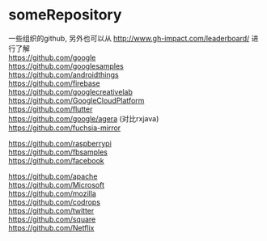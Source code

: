 # someRepository
一些组织的github, 另外也可以从 http://www.gh-impact.com/leaderboard/ 进行了解  
https://github.com/google     
https://github.com/googlesamples      
https://github.com/androidthings   
https://github.com/firebase   
https://github.com/googlecreativelab  
https://github.com/GoogleCloudPlatform  
https://github.com/flutter  
https://github.com/google/agera (对比rxjava)  
https://github.com/fuchsia-mirror   

https://github.com/raspberrypi   
https://github.com/fbsamples      
https://github.com/facebook   

https://github.com/apache    
https://github.com/Microsoft   
https://github.com/mozilla   
https://github.com/codrops   
https://github.com/twitter   
https://github.com/square   
https://github.com/Netflix   

